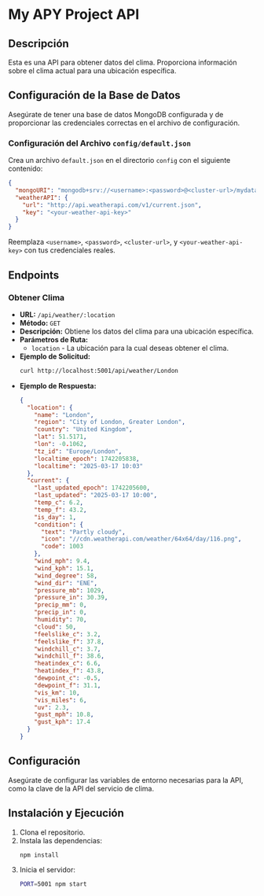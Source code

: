 # My APY Project API

## Descripción
Esta es una API para obtener datos del clima. Proporciona información sobre el clima actual para una ubicación específica.

## Configuración de la Base de Datos
Asegúrate de tener una base de datos MongoDB configurada y de proporcionar las credenciales correctas en el archivo de configuración.

### Configuración del Archivo `config/default.json`
Crea un archivo `default.json` en el directorio `config` con el siguiente contenido:

```json
{
  "mongoURI": "mongodb+srv://<username>:<password>@<cluster-url>/mydatabase?retryWrites=true&w=majority",
  "weatherAPI": {
    "url": "http://api.weatherapi.com/v1/current.json",
    "key": "<your-weather-api-key>"
  }
}
```

Reemplaza `<username>`, `<password>`, `<cluster-url>`, y `<your-weather-api-key>` con tus credenciales reales.

## Endpoints

### Obtener Clima

- **URL:** `/api/weather/:location`
- **Método:** `GET`
- **Descripción:** Obtiene los datos del clima para una ubicación específica.
- **Parámetros de Ruta:**
  - `location` - La ubicación para la cual deseas obtener el clima.
- **Ejemplo de Solicitud:**
  ```bash
  curl http://localhost:5001/api/weather/London
  ```
- **Ejemplo de Respuesta:**
  ```json
  {
    "location": {
      "name": "London",
      "region": "City of London, Greater London",
      "country": "United Kingdom",
      "lat": 51.5171,
      "lon": -0.1062,
      "tz_id": "Europe/London",
      "localtime_epoch": 1742205838,
      "localtime": "2025-03-17 10:03"
    },
    "current": {
      "last_updated_epoch": 1742205600,
      "last_updated": "2025-03-17 10:00",
      "temp_c": 6.2,
      "temp_f": 43.2,
      "is_day": 1,
      "condition": {
        "text": "Partly cloudy",
        "icon": "//cdn.weatherapi.com/weather/64x64/day/116.png",
        "code": 1003
      },
      "wind_mph": 9.4,
      "wind_kph": 15.1,
      "wind_degree": 58,
      "wind_dir": "ENE",
      "pressure_mb": 1029,
      "pressure_in": 30.39,
      "precip_mm": 0,
      "precip_in": 0,
      "humidity": 70,
      "cloud": 50,
      "feelslike_c": 3.2,
      "feelslike_f": 37.8,
      "windchill_c": 3.7,
      "windchill_f": 38.6,
      "heatindex_c": 6.6,
      "heatindex_f": 43.8,
      "dewpoint_c": -0.5,
      "dewpoint_f": 31.1,
      "vis_km": 10,
      "vis_miles": 6,
      "uv": 2.3,
      "gust_mph": 10.8,
      "gust_kph": 17.4
    }
  }
  ```

## Configuración
Asegúrate de configurar las variables de entorno necesarias para la API, como la clave de la API del servicio de clima.

## Instalación y Ejecución
1. Clona el repositorio.
2. Instala las dependencias:
   ```bash
   npm install
   ```
3. Inicia el servidor:
   ```bash
   PORT=5001 npm start
   ```

